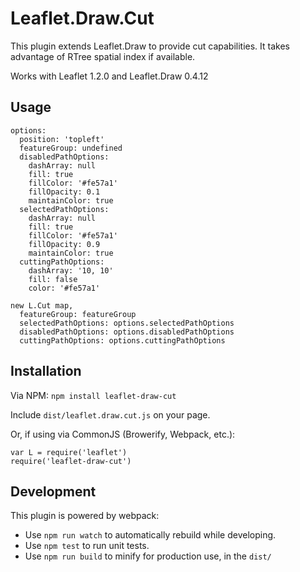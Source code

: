 # Leaflet.Draw.Cut

This plugin extends Leaflet.Draw to provide cut capabilities.
It takes advantage of RTree spatial index if available.

Works with Leaflet 1.2.0 and Leaflet.Draw 0.4.12

## Usage

```
options:
  position: 'topleft'
  featureGroup: undefined
  disabledPathOptions:
    dashArray: null
    fill: true
    fillColor: '#fe57a1'
    fillOpacity: 0.1
    maintainColor: true
  selectedPathOptions:
    dashArray: null
    fill: true
    fillColor: '#fe57a1'
    fillOpacity: 0.9
    maintainColor: true
  cuttingPathOptions:
    dashArray: '10, 10'
    fill: false
    color: '#fe57a1'

new L.Cut map,
  featureGroup: featureGroup
  selectedPathOptions: options.selectedPathOptions
  disabledPathOptions: options.disabledPathOptions
  cuttingPathOptions: options.cuttingPathOptions

```

## Installation
  Via NPM: ```npm install leaflet-draw-cut```

  Include ```dist/leaflet.draw.cut.js``` on your page.

  Or, if using via CommonJS (Browerify, Webpack, etc.):
  ```
var L = require('leaflet')
require('leaflet-draw-cut')
```
## Development  
This plugin is powered by webpack:

* Use ```npm run watch``` to automatically rebuild while developing.
* Use ```npm test``` to run unit tests.
* Use ```npm run build``` to minify for production use, in the ```dist/```
